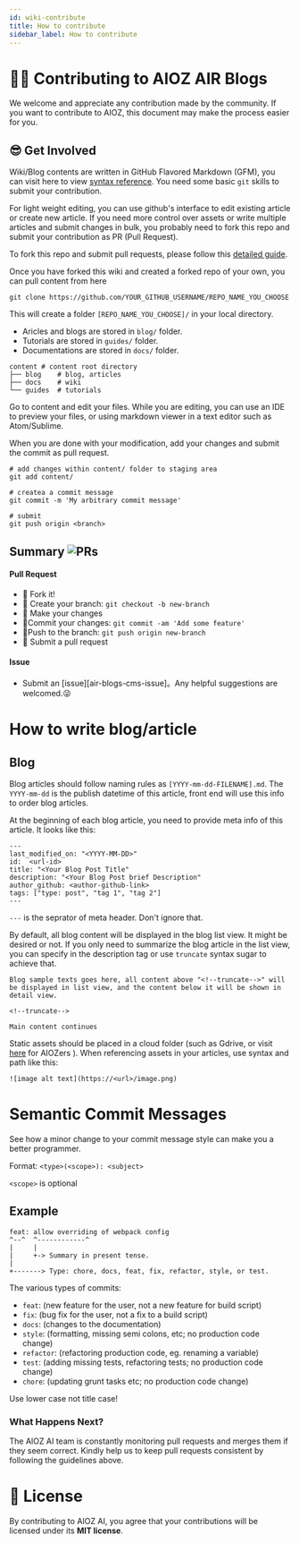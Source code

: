 ```yaml
---
id: wiki-contribute
title: How to contribute
sidebar_label: How to contribute
---
```

# 👨‍💻 Contributing to AIOZ AIR Blogs
We welcome and appreciate any contribution made by the community.
If you want to contribute to AIOZ, this document may make the process easier for you.

## 😎 Get Involved
Wiki/Blog contents are written in GitHub Flavored Markdown (GFM), you can visit here to view [syntax reference](https://guides.github.com/features/mastering-markdown/).  You need some basic `git` skills to submit your contribution.

For light weight editing, you can use github's interface to edit existing article or create new article.  If you need more control over assets or write multiple articles and submit changes in bulk, you probably need to fork this repo and submit your contribution as PR (Pull Request).

To fork this repo and submit pull requests, please follow this [detailed guide](https://guides.github.com/activities/forking/).

Once you have forked this wiki and created a forked repo of your own, you can pull content from here

`git clone https://github.com/YOUR_GITHUB_USERNAME/REPO_NAME_YOU_CHOOSE`

This will create a folder `[REPO_NAME_YOU_CHOOSE]/` in your local directory.

- Aricles and blogs are stored in `blog/` folder.
- Tutorials are stored in `guides/` folder.
- Documentations are stored in `docs/` folder.

```
content # content root directory
├── blog    # blog, articles
├── docs    # wiki
└── guides  # tutorials
```

Go to content and edit your files.  While you are editing, you can use an IDE to preview your files, or using markdown viewer in a text editor such as Atom/Sublime.

When you are done with your modification, add your changes and submit the commit as pull request.

```
# add changes within content/ folder to staging area
git add content/

# createa a commit message
git commit -m 'My arbitrary commit message'

# submit
git push origin <branch>
```

## Summary ![PRs](https://img.shields.io/badge/PRs-welcome-brightgreen.svg)

#### Pull Request

- :fork_and_knife:  Fork it!
- :twisted_rightwards_arrows:  Create your branch: `git checkout -b new-branch`
- :wrench:  Make your changes
- :memo:Commit your changes:   `git commit -am 'Add some feature'`
- :rocket:Push to the branch:   `git push origin new-branch`
- :tada:  Submit a pull request

#### Issue

- Submit an [issue][air-blogs-cms-issue]。Any helpful suggestions are welcomed.:stuck_out_tongue_winking_eye:

# How to write blog/article

## Blog

Blog articles should follow naming rules as `[YYYY-mm-dd-FILENAME].md`.  The `YYYY-mm-dd` is the publish datetime of this article, front end will use this info to order blog articles.

At the beginning of each blog article, you need to provide meta info of this article.  It looks like this:

```
---
last_modified_on: "<YYYY-MM-DD>"
id:  <url-id>
title: "<Your Blog Post Title"
description: "<Your Blog Post brief Description"
author_github: <author-github-link>
tags: ["type: post", "tag 1", "tag 2"]
---
```

`---` is the seprator of meta header.  Don't ignore that.

By default, all blog content will be displayed in the blog list view.  It might be desired or not.  If you only need to summarize the blog article in the list view, you can specify in the description tag or use `truncate` syntax sugar to achieve that.

```
Blog sample texts goes here, all content above "<!--truncate-->" will be displayed in list view, and the content below it will be shown in detail view.

<!--truncate-->

Main content continues
```

Static assets should be placed in a cloud folder (such as Gdrive, or visit [here](https://vision.aioz.io) for AIOZers ). When referencing assets in your articles, use syntax and path like this:

```
![image alt text](https://<url>/image.png)
```

# Semantic Commit Messages

See how a minor change to your commit message style can make you a better programmer.

Format: `<type>(<scope>): <subject>`

`<scope>` is optional

## Example

```
feat: allow overriding of webpack config
^--^  ^------------^
|     |
|     +-> Summary in present tense.
|
+-------> Type: chore, docs, feat, fix, refactor, style, or test.
```

The various types of commits:

- `feat`: (new feature for the user, not a new feature for build script)
- `fix`: (bug fix for the user, not a fix to a build script)
- `docs`: (changes to the documentation)
- `style`: (formatting, missing semi colons, etc; no production code change)
- `refactor`: (refactoring production code, eg. renaming a variable)
- `test`: (adding missing tests, refactoring tests; no production code change)
- `chore`: (updating grunt tasks etc; no production code change)

Use lower case not title case!

### What Happens Next?

The AIOZ AI team is constantly monitoring pull requests and merges them if they seem correct.
Kindly help us to keep pull requests consistent by following the guidelines above.

# 📄 License
By contributing to AIOZ AI, you agree that your contributions will be licensed under its **MIT license**.
